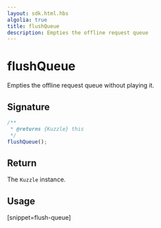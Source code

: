 ```yaml
---
layout: sdk.html.hbs
algolia: true
title: flushQueue
description: Empties the offline request queue
---
```


# flushQueue

Empties the offline request queue without playing it.

## Signature

```javascript
/**
 * @returns {Kuzzle} this
 */
flushQueue();
```

## Return

The `Kuzzle` instance.

## Usage

[snippet=flush-queue]
